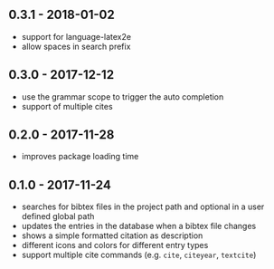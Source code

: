 ## 0.3.1 - 2018-01-02
* support for language-latex2e
* allow spaces in search prefix

## 0.3.0 - 2017-12-12
* use the grammar scope to trigger the auto completion
* support of multiple cites

## 0.2.0 - 2017-11-28
* improves package loading time

## 0.1.0 - 2017-11-24
* searches for bibtex files in the project path and optional in a user defined global path
* updates the entries in the database when a bibtex file changes
* shows a simple formatted citation as description
* different icons and colors for different entry types
* support multiple cite commands (e.g. `cite`, `citeyear`, `textcite`)
